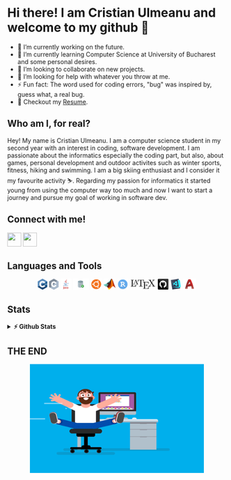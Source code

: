 # Hi there! I am Cristian Ulmeanu and welcome to my github 🙈
- 🔭 I’m currently working on the future.
- 🌱 I’m currently learning Computer Science at University of Bucharest and some personal desires.
- 👯 I’m looking to collaborate on new projects.
- 🤔 I’m looking for help with whatever you throw at me.
- ⚡ Fun fact: The word used for coding errors, "bug" was inspired by, guess what, a real bug.
- 📝 Checkout my [Resume](https://github.com/CristianUlmeanu/Curriculum-vitae/blob/master/CV_Ulmeanu_Cristian.pdf).

## Who am I, for real?

Hey! My name is Cristian Ulmeanu. I am a computer science student in my second year with an interest in coding, software development. I am passionate about the informatics especially the coding part, but also, about games, personal development and outdoor activites such as winter sports, fitness, hiking and swimming. I am a big skiing enthusiast and I consider it my favourite activity ⛷️. Regarding my passion for informatics it started young from using the computer way too much and now I want to start a journey and pursue my goal of working in software dev.

## Connect with me!

[<img height="32" width="32" src="https://cdn.jsdelivr.net/npm/simple-icons@v3/icons/linkedin.svg" />](https://www.linkedin.com/in/cristian-ulmeanu-068055157/)   [<img height="32" width="32" src="https://cdn.jsdelivr.net/npm/simple-icons@v3/icons/instagram.svg" />](https://www.instagram.com/cristian_ulm/)

## Languages and Tools

<p align="center">
  <code><img title="C++" height="25" src="https://github.com/CristianUlmeanu/CristianUlmeanu/blob/master/Utility/c%2B%2B.svg"></code>
  <code><img title="C++" height="25" src="https://github.com/CristianUlmeanu/CristianUlmeanu/blob/master/Utility/c.svg"></code>
  <code><img title="Java" height="25" src="https://github.com/CristianUlmeanu/CristianUlmeanu/blob/master/Utility/java.svg"></code>
  <code><img title="OracleSQL" height="25" src="https://github.com/CristianUlmeanu/CristianUlmeanu/blob/master/Utility/Oracle_SQL_Developer-Logo.wine.svg"></code>
  <code><img title="Ubuntu" height="25" src="https://github.com/CristianUlmeanu/CristianUlmeanu/blob/master/Utility/UbuntuCoF.svg"></code>
  <code><img title="Matlab" height="25" src="https://github.com/CristianUlmeanu/CristianUlmeanu/blob/master/Utility/Matlab_Logo.png"></code>
  <code><img title="RStudio" height="25" src="https://github.com/CristianUlmeanu/CristianUlmeanu/blob/master/Utility/rstudio-icon.png"></code>
  <code><img title="Latex" height="25" src="https://github.com/CristianUlmeanu/CristianUlmeanu/blob/master/Utility/LaTeX_logo.svg"></code>
  <code><img title="Git" height="25" src="https://github.com/CristianUlmeanu/CristianUlmeanu/blob/master/Utility/github.svg"></code>
  <code><img title="VSCode" height="25" src="https://github.com/CristianUlmeanu/CristianUlmeanu/blob/master/Utility/vscode.png"></code>
  <code><img title="AutoCAD" height="25" src="https://github.com/CristianUlmeanu/CristianUlmeanu/blob/master/Utility/autocad.svg"></code>
</p>

## Stats

<details>	
  <summary><b>⚡ Github Stats</b></summary>

<img height="131em" src="https://github-readme-stats.vercel.app/api?username=CristianUlmeanu&show_icons=true&hide_border=true&&count_private=true&include_all_commits=true&theme=tokyonight&hide=issues,contribs" />
<img height="131em" src="https://github-readme-stats.vercel.app/api/top-langs/?username=CristianUlmeanu&exclude_repo=KNN-Image-Classification&show_icons=true&hide_border=true&layout=compact&langs_count=5&theme=tokyonight"/>
<br\>
<img src="https://github.com/CristianUlmeanu/Git-stats/blob/master/generated/overview.svg" />
<img src="https://github.com/CristianUlmeanu/Git-stats/blob/master/generated/languages.svg" />


</details>

## THE END
<p align="center">
<img height="250" width="400" src="https://github.com/CristianUlmeanu/CristianUlmeanu/blob/master/Utility/coder.gif" />
</p>
